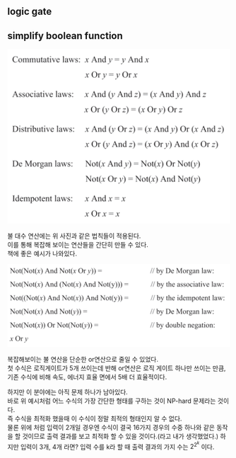 ## logic gate



## simplify boolean function
![algebraic laws](./kdh_files/algebraic_laws.png)

불 대수 연산에는 위 사진과 같은 법칙들이 적용된다.  
이를 통해 복잡해 보이는 연산들을 간단히 만들 수 있다.  
책에 좋은 예시가 나와있다.  

![example](./kdh_files/simplify_bool_func_example.png)

복잡해보이는 불 연산을 단순한 or연산으로 줄일 수 있었다.  
첫 수식은 로직게이트가 5개 쓰이는데 반해 or연산은 로직 게이트 하나만 쓰이는 만큼, 기존 수식에 비해 속도, 에너지 효율 면에서 5배 더 효율적이다.

하지만 이 분야에는 아직 문제 하나가 남아있다.  
바로 위 예시처럼 어느 수식의 가장 간단한 형태를 구하는 것이 NP-hard 문제라는 것이다.  
즉 수식을 최적화 했을때 이 수식이 정말 최적의 형태인지 알 수 없다.  
물론 위에 처럼 입력이 2개일 경우엔 수식이 결국 16가지 경우의 수중 하나와 같은 동작을 할 것이므로 출력 결과를 보고 최적화 할 수 있을 것이다.(라고 내가 생각했었다.)
하지만 입력이 3개, 4개 라면? 입력 수를 k라 할 때 출력 결과의 가지 수는 $2^{2^k}$ 이다.

